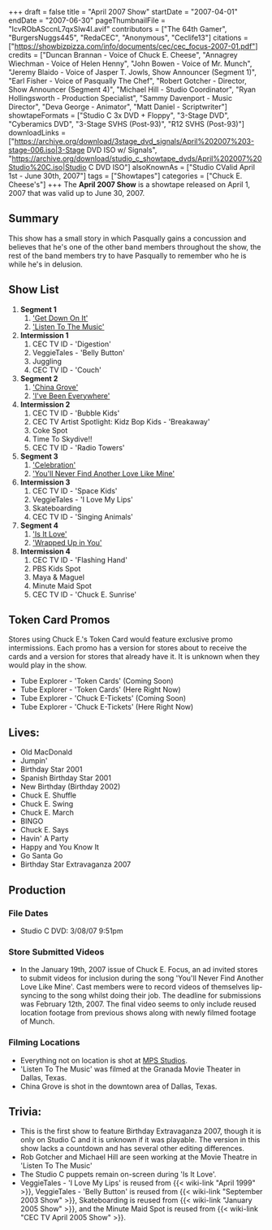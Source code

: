 +++
draft = false
title = "April 2007 Show"
startDate = "2007-04-01"
endDate = "2007-06-30"
pageThumbnailFile = "IcvRObASccnL7qxSIw4I.avif"
contributors = ["The 64th Gamer", "BurgersNuggs445", "RedaCEC", "Anonymous", "Ceclife13"]
citations = ["https://showbizpizza.com/info/documents/cec/cec_focus-2007-01.pdf"]
credits = ["Duncan Brannan - Voice of Chuck E. Cheese", "Annagrey Wiechman - Voice of Helen Henny", "John Bowen - Voice of Mr. Munch", "Jeremy Blaido - Voice of Jasper T. Jowls, Show Announcer (Segment 1)", "Earl Fisher - Voice of Pasqually The Chef", "Robert Gotcher - Director, Show Announcer (Segment 4)", "Michael Hill - Studio Coordinator", "Ryan Hollingsworth - Production Specialist", "Sammy Davenport - Music Director", "Deva George - Animator", "Matt Daniel - Scriptwriter"]
showtapeFormats = ["Studio C 3x DVD + Floppy", "3-Stage DVD", "Cyberamics DVD", "3-Stage SVHS (Post-93)", "R12 SVHS (Post-93)"]
downloadLinks = ["https://archive.org/download/3stage_dvd_signals/April%202007%203-stage-006.iso|3-Stage DVD ISO w/ Signals", "https://archive.org/download/studio_c_showtape_dvds/April%202007%20Studio%20C.iso|Studio C DVD ISO"]
alsoKnownAs = ["Studio CValid April 1st - June 30th, 2007"]
tags = ["Showtapes"]
categories = ["Chuck E. Cheese's"]
+++
The **April 2007 Show** is a showtape released on April 1, 2007 that was valid up to June 30, 2007.

## Summary

This show has a small story in which Pasqually gains a concussion and believes that he's one of the other band members throughout the show, the rest of the band members try to have Pasqually to remember who he is while he's in delusion.

## Show List

1.  **Segment 1**
    1.  ['Get Down On It'](https://en.wikipedia.org/wiki/Get_Down_on_It)
    2.  ['Listen To The Music'](https://en.wikipedia.org/wiki/Listen_to_the_Music)
2.  **Intermission 1**
    1.  CEC TV ID - 'Digestion'
    2.  VeggieTales - 'Belly Button'
    3.  Juggling
    4.  CEC TV ID - 'Couch'
3.  **Segment 2**
    1.  ['China Grove'](https://en.wikipedia.org/wiki/China_Grove_(song))
    2.  ['I've Been Everywhere'](https://en.wikipedia.org/wiki/I%27ve_Been_Everywhere)
4.  **Intermission 2**
    1.  CEC TV ID - 'Bubble Kids'
    2.  CEC TV Artist Spotlight: Kidz Bop Kids - 'Breakaway'
    3.  Coke Spot
    4.  Time To Skydive!!
    5.  CEC TV ID - 'Radio Towers'
5.  **Segment 3**
    1.  ['Celebration'](https://en.wikipedia.org/wiki/Celebration_(Kool_%26_the_Gang_song))
    2.  ['You'll Never Find Another Love Like Mine'](https://en.wikipedia.org/wiki/You%27ll_Never_Find_Another_Love_Like_Mine)
6.  **Intermission 3**
    1.  CEC TV ID - 'Space Kids'
    2.  VeggieTales - 'I Love My Lips'
    3.  Skateboarding
    4.  CEC TV ID - 'Singing Animals'
7.  **Segment 4**
    1.  ['Is It Love'](https://en.wikipedia.org/wiki/Is_It_Love_(Mr._Mister_song))
    2.  ['Wrapped Up in You'](https://en.wikipedia.org/wiki/Wrapped_Up_in_You)
8.  **Intermission 4**
    1.  CEC TV ID - 'Flashing Hand'
    2.  PBS Kids Spot
    3.  Maya & Maguel
    4.  Minute Maid Spot
    5.  CEC TV ID - 'Chuck E. Sunrise'

## Token Card Promos

Stores using Chuck E.'s Token Card would feature exclusive promo intermissions. Each promo has a version for stores about to receive the cards and a version for stores that already have it. It is unknown when they would play in the show.

- Tube Explorer - 'Token Cards' (Coming Soon)
- Tube Explorer - 'Token Cards' (Here Right Now)
- Tube Explorer - 'Chuck E-Tickets' (Coming Soon)
- Tube Explorer - 'Chuck E-Tickets' (Here Right Now)

## Lives:

- Old MacDonald
- Jumpin'
- Birthday Star 2001
- Spanish Birthday Star 2001
- New Birthday (Birthday 2002)
- Chuck E. Shuffle
- Chuck E. Swing
- Chuck E. March
- BINGO
- Chuck E. Says
- Havin' A Party
- Happy and You Know It
- Go Santa Go
- Birthday Star Extravaganza 2007

## Production

### File Dates

- Studio C DVD: 3/08/07 9:51pm

### Store Submitted Videos

- In the January 19th, 2007 issue of Chuck E. Focus, an ad invited stores to submit videos for inclusion during the song 'You'll Never Find Another Love Like Mine'. Cast members were to record videos of themselves lip-syncing to the song whilst doing their job. The deadline for submissions was February 12th, 2007. The final video seems to only include reused location footage from previous shows along with newly filmed footage of Munch.

### Filming Locations

- Everything not on location is shot at [MPS Studios](https://www.mpsfilm.com/).
- 'Listen To The Music' was filmed at the Granada Movie Theater in Dallas, Texas.
- China Grove is shot in the downtown area of Dallas, Texas.

## Trivia:

- This is the first show to feature Birthday Extravaganza 2007, though it is only on Studio C and it is unknown if it was playable. The version in this show lacks a countdown and has several other editing differences.
- Rob Gotcher and Michael Hill are seen working at the Movie Theatre in 'Listen To The Music'
- The Studio C puppets remain on-screen during 'Is It Love'.
- VeggieTales - 'I Love My Lips' is reused from {{< wiki-link "April 1999" >}}, VeggieTales - 'Belly Button' is reused from {{< wiki-link "September 2003 Show" >}}, Skateboarding is reused from {{< wiki-link "January 2005 Show" >}}, and the Minute Maid Spot is reused from {{< wiki-link "CEC TV April 2005 Show" >}}.
